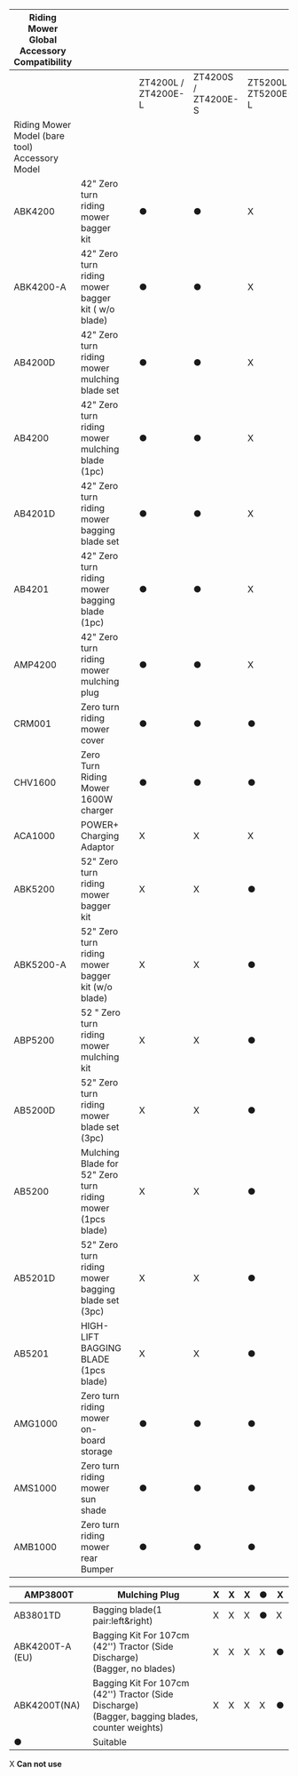 | Riding Mower Global Accessory Compatibility       |                                                               |  |                     |                     |                     |                |                          |  |  |  |
|---------------------------------------------------|---------------------------------------------------------------|--|---------------------|---------------------|---------------------|----------------|--------------------------|--|--|--|
|                                                   |                                                               |  | ZT4200L / ZT4200E-L | ZT4200S / ZT4200E-S | ZT5200L / ZT5200E-L | TR3800E-B (EU) | TR4200 / TR4200E (EU&AU) |  |  |  |
| Riding Mower Model (bare tool)<br>Accessory Model |                                                               |  |                     |                     |                     |                |                          |  |  |  |
| ABK4200                                           | 42" Zero turn riding mower bagger kit                         |  | ●                   | ●                   | X                   | X              | X                        |  |  |  |
| ABK4200-A                                         | 42" Zero turn riding mower bagger kit ( w/o blade)            |  | ●                   | ●                   | X                   | X              | X                        |  |  |  |
| AB4200D                                           | 42" Zero turn riding mower mulching blade set                 |  | ●                   | ●                   | X                   | X              | ●                        |  |  |  |
| AB4200                                            | 42" Zero turn riding mower mulching blade (1pc)               |  | ●                   | ●                   | X                   | X              | ●                        |  |  |  |
| AB4201D                                           | 42" Zero turn riding mower bagging blade set                  |  | ●                   | ●                   | X                   | X              | ●                        |  |  |  |
| AB4201                                            | 42" Zero turn riding mower bagging blade (1pc)                |  | ●                   | ●                   | X                   | X              | ●                        |  |  |  |
| AMP4200                                           | 42" Zero turn riding mower mulching plug                      |  | ●                   | ●                   | X                   | X              | ●                        |  |  |  |
| CRM001                                            | Zero turn riding mower cover                                  |  | ●                   | ●                   | ●                   | X              | ●                        |  |  |  |
| CHV1600                                           | Zero Turn Riding Mower 1600W charger                          |  | ●                   | ●                   | ●                   | ●              | ●                        |  |  |  |
| ACA1000                                           | POWER+ Charging Adaptor                                       |  | X                   | X                   | X                   | X              | ●/X                      |  |  |  |
| ABK5200                                           | 52" Zero turn riding mower bagger kit                         |  | X                   | X                   | ●                   | X              | X                        |  |  |  |
| ABK5200-A                                         | 52" Zero turn riding mower bagger kit (w/o blade)             |  | X                   | X                   | ●                   | X              | X                        |  |  |  |
| ABP5200                                           | 52 " Zero turn riding mower mulching kit                      |  | X                   | X                   | ●                   | X              | X                        |  |  |  |
| AB5200D                                           | 52" Zero turn riding mower blade set (3pc)                    |  | X                   | X                   | ●                   | X              | X                        |  |  |  |
| AB5200                                            | Mulching Blade for 52" Zero turn riding mower (1pcs<br>blade) |  | X                   | X                   | ●                   | X              | X                        |  |  |  |
| AB5201D                                           | 52" Zero turn riding mower bagging blade set (3pc)            |  | X                   | X                   | ●                   | X              | X                        |  |  |  |
| AB5201                                            | HIGH-LIFT BAGGING BLADE (1pcs blade)                          |  | X                   | X                   | ●                   | X              | X                        |  |  |  |
| AMG1000                                           | Zero turn riding mower on-board storage                       |  | ●                   | ●                   | ●                   | X              | ●                        |  |  |  |
| AMS1000                                           | Zero turn riding mower sun shade                              |  | ●                   | ●                   | ●                   | X              | ●                        |  |  |  |
| AMB1000                                           | Zero turn riding mower rear Bumper                            |  | ●                   | ●                   | ●                   | X              | X                        |  |  |  |

| AMP3800T        | Mulching Plug                                                                                      | X | X | X | ● | X |
|-----------------|----------------------------------------------------------------------------------------------------|---|---|---|---|---|
| AB3801TD        | Bagging blade(1 pair:left&right)                                                                   | X | X | X | ● | X |
| ABK4200T-A (EU) | Bagging Kit For 107cm (42'') Tractor (Side Discharge)<br>(Bagger, no blades)                       | X | X | X | X | ● |
| ABK4200T(NA)    | Bagging Kit For 107cm (42'') Tractor (Side Discharge)<br>(Bagger, bagging blades, counter weights) | X | X | X | X | ● |
| ●               | Suitable                                                                                           |   |   |   |   |   |

X **Can not use**